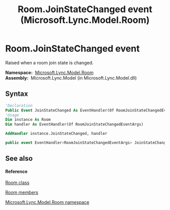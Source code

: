 ﻿---
title: Room.JoinStateChanged event (Microsoft.Lync.Model.Room)
TOCTitle: JoinStateChanged event
ms:assetid: E:Microsoft.Lync.Model.Room.Room.JoinStateChanged_DI_3_UC_OCS14MrefLyncWPF
ms:mtpsurl: https://msdn.microsoft.com/en-us/library/microsoft.lync.model.room.room.joinstatechanged_di_3_uc_ocs14mreflyncwpf(v=office.15)
ms:contentKeyID: 48599851
ms.date: 07/28/2014
mtps_version: v=office.15
f1_keywords:
- Microsoft.Lync.Model.Room.Room.JoinStateChanged
dev_langs:
- CSharp
- JScript
- VB
- other
---

# Room.JoinStateChanged event

Raised when a room join state is changed.

**Namespace:**  [Microsoft.Lync.Model.Room](microsoft-lync-model-room-namespace_2.md)  
**Assembly:**  Microsoft.Lync.Model (in Microsoft.Lync.Model.dll)

## Syntax

``` vb
'Declaration
Public Event JoinStateChanged As EventHandler(Of RoomJoinStateChangedEventArgs)
'Usage
Dim instance As Room
Dim handler As EventHandler(Of RoomJoinStateChangedEventArgs)

AddHandler instance.JoinStateChanged, handler
```

``` csharp
public event EventHandler<RoomJoinStateChangedEventArgs> JoinStateChanged
```

## See also

#### Reference

[Room class](room-class-microsoft-lync-model-room_2.md)

[Room members](room-members-microsoft-lync-model-room_2.md)

[Microsoft.Lync.Model.Room namespace](microsoft-lync-model-room-namespace_2.md)

